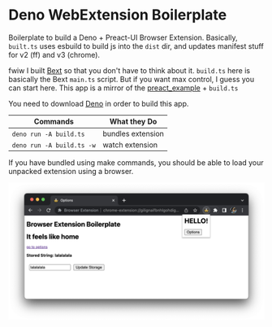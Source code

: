 # Deno WebExtension Boilerplate

Boilerplate to build a Deno + Preact-UI Browser Extension.
Basically, `built.ts` uses esbuild to build js into the `dist` dir, and updates manifest stuff for v2 (ff) and v3 (chrome).

fwiw I built [Bext](https://github.com/bpevs/bext) so that you don't have to think about it. `build.ts` here is basically the Bext `main.ts` script. But if you want max control, I guess you can start here. This app is a mirror of the [preact_example](https://github.com/bpevs/bext/tree/main/examples/preact_app) + `build.ts`

You need to download [Deno](https://deno.land/) in order to build this app.

| Commands                  | What they Do                               |
| ------------------------- | ------------------------------------------ |
| `deno run -A build.ts`    | bundles extension                          |
| `deno run -A build.ts -w` | watch extension                          |

If you have bundled using make commands, you should be able to load your
unpacked extension using a browser.

![Options + Popup Page](./screenshots/options.png)
